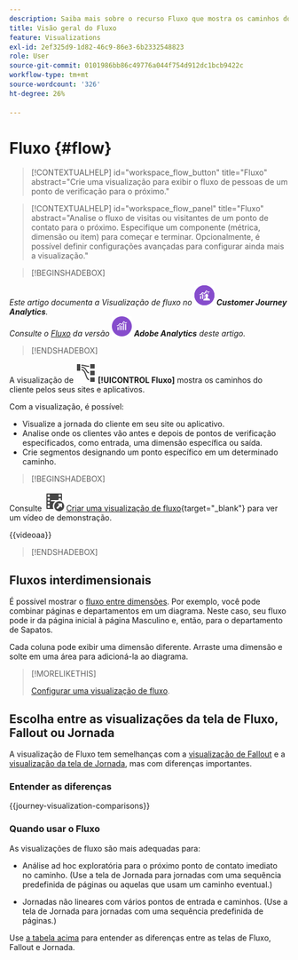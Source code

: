 ```yaml
---
description: Saiba mais sobre o recurso Fluxo que mostra os caminhos do cliente pelos seus sites e aplicativos.
title: Visão geral do Fluxo
feature: Visualizations
exl-id: 2ef325d9-1d82-46c9-86e3-6b2332548823
role: User
source-git-commit: 0101986bb86c49776a044f754d912dc1bcb9422c
workflow-type: tm+mt
source-wordcount: '326'
ht-degree: 26%

---
```


# Fluxo {#flow}

<!-- markdownlint-disable MD034 -->

>[!CONTEXTUALHELP]
>id="workspace_flow_button"
>title="Fluxo"
>abstract="Crie uma visualização para exibir o fluxo de pessoas de um ponto de verificação para o próximo."

>[!CONTEXTUALHELP]
>id="workspace_flow_panel"
>title="Fluxo"
>abstract="Analise o fluxo de visitas ou visitantes de um ponto de contato para o próximo. Especifique um componente (métrica, dimensão ou item) para começar e terminar. Opcionalmente, é possível definir configurações avançadas para configurar ainda mais a visualização."

<!-- markdownlint-enable MD034 -->


>[!BEGINSHADEBOX]

_Este artigo documenta a Visualização de fluxo no_ ![CustomerJourneyAnalytics](/help/assets/icons/CustomerJourneyAnalytics.svg) _**Customer Journey Analytics**._<br/>_Consulte o [Fluxo](https://experienceleague.adobe.com/en/docs/analytics/analyze/analysis-workspace/visualizations/flow/flow) da versão_ ![AdobeAnalytics](/help/assets/icons/AdobeAnalytics.svg) _**Adobe Analytics** deste artigo._

>[!ENDSHADEBOX]


A visualização de ![GraphPathing](/help/assets/icons/GraphPathing.svg) **[!UICONTROL Fluxo]** mostra os caminhos do cliente pelos seus sites e aplicativos.

Com a visualização, é possível:

* Visualize a jornada do cliente em seu site ou aplicativo.
* Analise onde os clientes vão antes e depois de pontos de verificação especificados, como entrada, uma dimensão específica ou saída.
* Crie segmentos designando um ponto específico em um determinado caminho.


>[!BEGINSHADEBOX]

Consulte ![VideoCheckedOut](/help/assets/icons/VideoCheckedOut.svg) [Criar uma visualização de fluxo](https://video.tv.adobe.com/v/346063/?quality=12&learn=on){target="_blank"} para ver um vídeo de demonstração.

{{videoaa}}

>[!ENDSHADEBOX]


## Fluxos interdimensionais

É possível mostrar o [fluxo entre dimensões](/help/analysis-workspace/visualizations/c-flow/multi-dimensional-flow.md). Por exemplo, você pode combinar páginas e departamentos em um diagrama. Neste caso, seu fluxo pode ir da página inicial à página Masculino e, então, para o departamento de Sapatos.

Cada coluna pode exibir uma dimensão diferente. Arraste uma dimensão e solte em uma área para adicioná-la ao diagrama.

>[!MORELIKETHIS]
>
>[Configurar uma visualização de fluxo](/help/analysis-workspace/visualizations/c-flow/create-flow.md).
>

## Escolha entre as visualizações da tela de Fluxo, Fallout ou Jornada

A visualização de Fluxo tem semelhanças com a [visualização de Fallout](/help/analysis-workspace/visualizations/fallout/fallout-flow.md) e a [visualização da tela de Jornada](/help/analysis-workspace/visualizations/journey-canvas/journey-canvas.md), mas com diferenças importantes.

### Entender as diferenças

<!-- Information in this snippet is shared between Journey canvas, Fallout, and Flow visualization docs -->

{{journey-visualization-comparisons}}

### Quando usar o Fluxo

As visualizações de fluxo são mais adequadas para:

* Análise ad hoc exploratória para o próximo ponto de contato imediato no caminho. (Use a tela de Jornada para jornadas com uma sequência predefinida de páginas ou aquelas que usam um caminho eventual.)

* Jornadas não lineares com vários pontos de entrada e caminhos. (Use a tela de Jornada para jornadas com uma sequência predefinida de páginas.)

Use [a tabela acima](#understand-the-differences) para entender as diferenças entre as telas de Fluxo, Fallout e Jornada.
